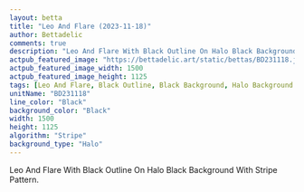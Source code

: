 ```yaml
---
layout: betta
title: "Leo And Flare (2023-11-18)"
author: Bettadelic
comments: true
description: "Leo And Flare With Black Outline On Halo Black Background With Stripe Pattern."
actpub_featured_image: "https://bettadelic.art/static/bettas/BD231118.jpg"
actpub_featured_image_width: 1500
actpub_featured_image_height: 1125
tags: [Leo And Flare, Black Outline, Black Background, Halo Background Pattern, Stripe Pattern, November 2023]
unitName: "BD231118"
line_color: "Black"
background_color: "Black"
width: 1500
height: 1125
algorithm: "Stripe"
background_type: "Halo"
---
```


Leo And Flare With Black Outline On Halo Black Background With Stripe Pattern.
